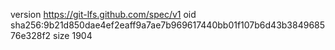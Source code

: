 version https://git-lfs.github.com/spec/v1
oid sha256:9b21d850dae4ef2eaff9a7ae7b969617440bb01f107b6d43b384968576e328f2
size 1904
